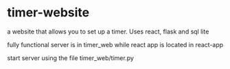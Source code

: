 # timer-website
a website that allows you to set up a timer. Uses react, flask and sql lite

fully functional server is in timer_web while react app is located in react-app

start server using the file timer_web/timer.py
